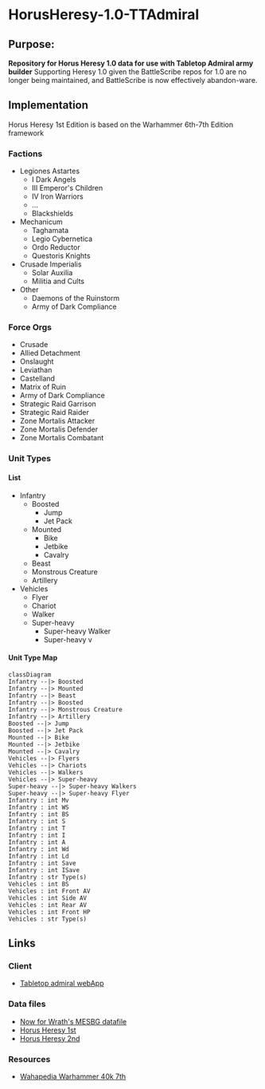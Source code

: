 # HorusHeresy-1.0-TTAdmiral
## Purpose: 
__Repository for Horus Heresy 1.0 data for use with Tabletop Admiral army builder__
Supporting Heresy 1.0 given the BattleScribe repos for 1.0 are no longer being maintained, and BattleScribe is now effectively abandon-ware. 

## Implementation
Horus Heresy 1st Edition is based on the Warhammer 6th-7th Edition framework
### Factions
- Legiones Astartes
    - I Dark Angels
    - III Emperor's Children
    - IV Iron Warriors
    - ...
    - Blackshields
- Mechanicum
    - Taghamata
    - Legio Cybernetica
    - Ordo Reductor
    - Questoris Knights
- Crusade Imperialis
    - Solar Auxilia
    - Militia and Cults
- Other
    - Daemons of the Ruinstorm
    - Army of Dark Compliance

### Force Orgs
- Crusade
- Allied Detachment
- Onslaught
- Leviathan
- Castelland
- Matrix of Ruin
- Army of Dark Compliance
- Strategic Raid Garrison
- Strategic Raid Raider
- Zone Mortalis Attacker
- Zone Mortalis Defender
- Zone Mortalis Combatant

### Unit Types
#### List
- Infantry
    - Boosted
        - Jump
        - Jet Pack
    - Mounted
        - Bike
        - Jetbike
        - Cavalry
    - Beast
    - Monstrous Creature
    - Artillery
- Vehicles
    - Flyer
    - Chariot
    - Walker
    - Super-heavy
        - Super-heavy Walker
        - Super-heavy v

#### Unit Type Map
```mermaid
classDiagram
Infantry --|> Boosted
Infantry --|> Mounted
Infantry --|> Beast
Infantry --|> Boosted
Infantry --|> Monstrous Creature
Infantry --|> Artillery
Boosted --|> Jump
Boosted --|> Jet Pack
Mounted --|> Bike
Mounted --|> Jetbike
Mounted --|> Cavalry
Vehicles --|> Flyers
Vehicles --|> Chariots
Vehicles --|> Walkers
Vehicles --|> Super-heavy
Super-heavy --|> Super-heavy Walkers
Super-heavy --|> Super-heavy Flyer
Infantry : int Mv
Infantry : int WS
Infantry : int BS
Infantry : int S
Infantry : int T
Infantry : int I
Infantry : int A
Infantry : int Wd
Infantry : int Ld
Infantry : int Save
Infantry : int ISave
Infantry : str Type(s)
Vehicles : int BS
Vehicles : int Front AV
Vehicles : int Side AV
Vehicles : int Rear AV
Vehicles : int Front HP
Vehicles : str Type(s)
```

## Links
### Client
- <a href="https://modular.tabletopadmiral.com/">Tabletop admiral webApp</a>
### Data files
- <a href="https://nowforwrath.github.io/data.json">Now for Wrath's MESBG datafile</a>
- <a href="https://github.com/BSData/horus-heresy-1e">Horus Heresy 1st</a>
- <a href="https://github.com/BSData/horus-heresy">Horus Heresy 2nd</a>
### Resources
- <a href="https://scoolov.github.io/wh40000rules/home-page/">Wahapedia Warhammer 40k 7th</a>

